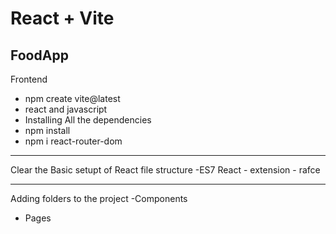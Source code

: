 # React + Vite

FoodApp 
------------------------
Frontend 
 - npm create vite@latest
 - react and javascript
 - Installing All the dependencies
 - npm install
 - npm i react-router-dom

 ----------------------------------------------------------------

 Clear the Basic setupt of React file structure
 -ES7 React - extension - rafce
 - ----------------------------------------------------------------

 Adding folders to the project
  -Components
  - Pages
  





